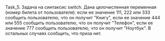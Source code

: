 Task_5. Задача на синтаксис switch. Дана целочисленная переменная (номер билета от пользователя):
        если ее значение 111, 222 или 333 сообщить пользователю, что он получит "Книгу",
        если ее значение 444 или 555 сообщить пользователю, что он получит "Телефон",
        если ее значение 777 сообщить пользователю, что он получит "Ноутбук".
        В остальных случаях сообщить, что приза нет.